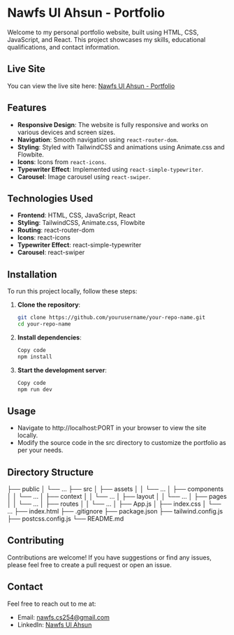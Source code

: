 # Nawfs Ul Ahsun - Portfolio

Welcome to my personal portfolio website, built using HTML, CSS, JavaScript, and React. This project showcases my skills, educational qualifications, and contact information.

## Live Site

You can view the live site here: [Nawfs Ul Ahsun - Portfolio](https://www.nawfsulahsun.live/)

## Features

- **Responsive Design**: The website is fully responsive and works on various devices and screen sizes.
- **Navigation**: Smooth navigation using `react-router-dom`.
- **Styling**: Styled with TailwindCSS and animations using Animate.css and Flowbite.
- **Icons**: Icons from `react-icons`.
- **Typewriter Effect**: Implemented using `react-simple-typewriter`.
- **Carousel**: Image carousel using `react-swiper`.

## Technologies Used

- **Frontend**: HTML, CSS, JavaScript, React
- **Styling**: TailwindCSS, Animate.css, Flowbite
- **Routing**: react-router-dom
- **Icons**: react-icons
- **Typewriter Effect**: react-simple-typewriter
- **Carousel**: react-swiper

## Installation

To run this project locally, follow these steps:

1. **Clone the repository**:
   ```sh
   git clone https://github.com/yourusername/your-repo-name.git
   cd your-repo-name

2. **Install dependencies**:

    ```sh
    Copy code
    npm install

3. **Start the development server**:

    ```sh
    Copy code
    npm run dev

## Usage
- Navigate to http://localhost:PORT in your browser to view the site locally.
- Modify the source code in the src directory to customize the portfolio as per your needs.

## Directory Structure
├── public
│   └── ...
├── src
│   ├── assets
│   │   └── ...
│   ├── components
│   │   └── ...
│   ├── context
│   │   └── ...
│   ├── layout
│   │   └── ...
│   ├── pages
│   │   └── ...
│   ├── routes
│   │   └── ...
│   ├── App.js
│   ├── index.css
│   └── ...
├── index.html
├── .gitignore
├── package.json
├── tailwind.config.js
├── postcss.config.js
└── README.md

## Contributing
Contributions are welcome! If you have suggestions or find any issues, please feel free to create a pull request or open an issue.

## Contact
Feel free to reach out to me at:

- Email: [nawfs.cs254@gmail.com](nawfs.cs254@gmail.com)
- LinkedIn: [Nawfs Ul Ahsun](https://www.linkedin.com/in/nawfs-ul-ahsun)